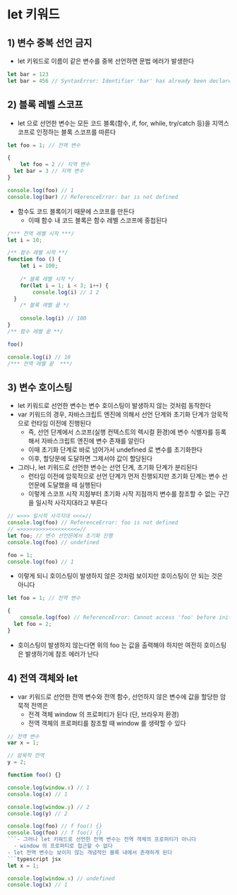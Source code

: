 # let 키워드
## 1) 변수 중복 선언 금지
- let 키워드로 이름이 같은 변수를 중복 선언하면 문법 에러가 발생한다
```typescript jsx
let bar = 123
let bar = 456 // SyntaxError: Identifier 'bar' has already been declared
```

## 2) 블록 레벨 스코프
- let 으로 선언한 변수는 모든 코드 블록(함수, if, for, while, try/catch 등)을 지역스코프로 인정하는 블록 스코프를 따른다
```typescript jsx
let foo = 1; // 전역 변수

{
	let foo = 2 // 지역 변수
  let bar = 3 // 지역 변수
}

console.log(foo) // 1
console.log(bar) // ReferenceError: bar is not defined
```
- 함수도 코드 블록이기 때문에 스코프를 만든다
  - 이때 함수 내 코드 블록은 함수 레벨 스코프에 중첩된다
```typescript jsx
/*** 전역 레벨 시작 ***/
let i = 10;

/** 함수 레벨 시작 **/
function foo () {
	let i = 100;
	
	/* 블록 레벨 시작 */
	for(let i = 1; i < 3; i++) {
		console.log(i) // 1 2
  }
	/* 블록 레벨 끝 */
	
	console.log(i) // 100
}
/** 함수 레벨 끝 **/

foo()

console.log(i) // 10
/*** 전역 레벨 끝  ***/
```

## 3) 변수 호이스팅
- let 키워드로 선언한 변수는 변수 호이스팅이 발생하지 않는 것처럼 동작한다
- var 키워드의 경우, 자바스크립트 엔진에 의해서 선언 단계와 초기화 단계가 암묵적으로 런타임 이전에 진행된다
  - 즉, 선언 단계에서 스코프(실행 컨텍스트의 렉시컬 환경)에 변수 식별자를 등록해서 자바스크립트 엔진에 변수 존재를 알린다
  - 이때 초기화 단계로 바로 넘어가서 undefined 로 변수를 초기화한다
  - 이후, 할당문에 도달하면 그제서야 값이 할당된다
- 그러나, let 키워드로 선언한 변수는 선언 단계, 초기화 단계가 분리된다
  - 런타임 이전에 암묵적으로 선언 단계가 먼저 진행되지만 초기화 단계는 변수 선언문에 도달했을 때 실행된다
  - 이렇게 스코프 시작 지점부터 초기화 시작 지점까지 변수를 참조할 수 없는 구간을 일시적 사각지대라고 부른다
```typescript jsx
// =>>> 일시적 사각지대 <<<=//
console.log(foo) // ReferenceError: foo is not defined
// =>>>>>>>>><<<<<<<<<=//
let foo; // 변수 선언문에서 초기화 진행
console.log(foo) // undefined

foo = 1;
console.log(foo) // 1
```
- 이렇게 되니 호이스팅이 발생하지 않은 것처럼 보이지만 호이스팅이 안 되는 것은 아니다
```typescript jsx
let foo = 1; // 전역 변수

{
	console.log(foo) // ReferenceError: Cannot access 'foo' before initialization
  let foo = 2;
}
```
- 호이스팅이 발생하지 않는다면 위의 foo 는 값을 출력해야 하지만 여전히 호이스팅은 발생하기에 참조 에러가 난다

## 4) 전역 객체와 let
- var 키워드로 선언한 전역 변수와 전역 함수, 선언하지 않은 변수에 값을 할당한 암묵적 전역은 
  - 전격 객체 window 의 프로퍼티가 된다 (단, 브라우저 환경)
  - 전역 객체의 프로퍼티를 참조할 때 window 를 생략할 수 있다
```typescript jsx
// 전역 변수
var x = 1;

// 암묵적 전역
y = 2;

function foo() {}

console.log(window.x) // 1
console.log(x) // 1

console.log(window.y) // 2
console.log(y) // 2

console.log(foo) // f foo() {}
console.log(foo) // f foo() {}
```- 그러나 let 키워드로 선언한 전역 변수는 전역 객체의 프로퍼티가 아니다
  - window 의 프로퍼티로 접근할 수 없다
- let 전역 변수는 보이지 않는 개념적인 블록 내에서 존재하게 된다
```typescript jsx
let x = 1;

console.log(window.x) // undefined
console.log(x) // 1
```